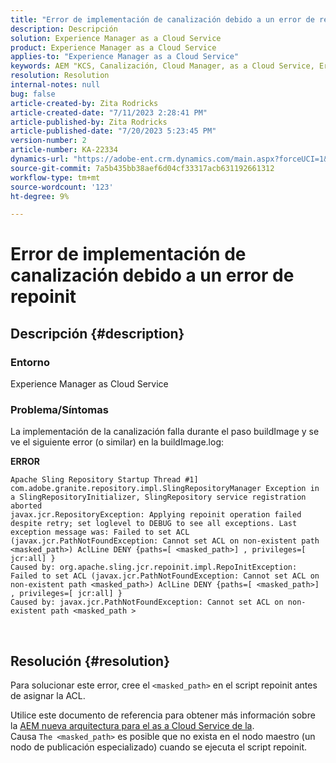 ```yaml
---
title: "Error de implementación de canalización debido a un error de repoinit"
description: Descripción
solution: Experience Manager as a Cloud Service
product: Experience Manager as a Cloud Service
applies-to: "Experience Manager as a Cloud Service"
keywords: AEM "KCS, Canalización, Cloud Manager, as a Cloud Service, Error de Repoinit"
resolution: Resolution
internal-notes: null
bug: false
article-created-by: Zita Rodricks
article-created-date: "7/11/2023 2:28:41 PM"
article-published-by: Zita Rodricks
article-published-date: "7/20/2023 5:23:45 PM"
version-number: 2
article-number: KA-22334
dynamics-url: "https://adobe-ent.crm.dynamics.com/main.aspx?forceUCI=1&pagetype=entityrecord&etn=knowledgearticle&id=03cc2338-f71f-ee11-9cbe-6045bd006239"
source-git-commit: 7a5b435bb38aef6d04cf33317acb631192661312
workflow-type: tm+mt
source-wordcount: '123'
ht-degree: 9%

---
```


# Error de implementación de canalización debido a un error de repoinit

## Descripción {#description}


### Entorno

Experience Manager as Cloud Service

### Problema/Síntomas

La implementación de la canalización falla durante el paso buildImage y se ve el siguiente error (o similar) en la<b> </b>buildImage.log:

<b>ERROR</b>


```
Apache Sling Repository Startup Thread #1]  com.adobe.granite.repository.impl.SlingRepositoryManager Exception in a SlingRepositoryInitializer, SlingRepository service registration aborted
javax.jcr.RepositoryException: Applying repoinit operation failed despite retry; set loglevel to DEBUG to see all exceptions. Last exception message was: Failed to set ACL (javax.jcr.PathNotFoundException: Cannot set ACL on non-existent path <masked_path>) AclLine DENY {paths=[ <masked_path>] , privileges=[ jcr:all] }
Caused by: org.apache.sling.jcr.repoinit.impl.RepoInitException: Failed to set ACL (javax.jcr.PathNotFoundException: Cannot set ACL on non-existent path <masked_path>) AclLine DENY {paths=[ <masked_path>] , privileges=[ jcr:all] }
Caused by: javax.jcr.PathNotFoundException: Cannot set ACL on non-existent path <masked_path >
```



` `
` `


## Resolución {#resolution}


Para solucionar este error, cree el `<masked_path>` en el script repoinit antes de asignar la ACL.

Utilice este documento de referencia para obtener más información sobre la [AEM nueva arquitectura para el as a Cloud Service de la](https://experienceleague.adobe.com/docs/experience-manager-cloud-service/content/overview/architecture.html?lang=en#key-evolutions:~:text=publish%20nodes.%20El-,dorado%20maestro,-es%20a%20especializado).
<br>Causa
`The <masked_path>` es posible que no exista en el nodo maestro (un nodo de publicación especializado) cuando se ejecuta el script repoinit.<br>

